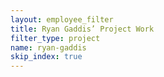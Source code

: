 ```yaml
---
layout: employee_filter
title: Ryan Gaddis’ Project Work
filter_type: project
name: ryan-gaddis
skip_index: true
---
```

